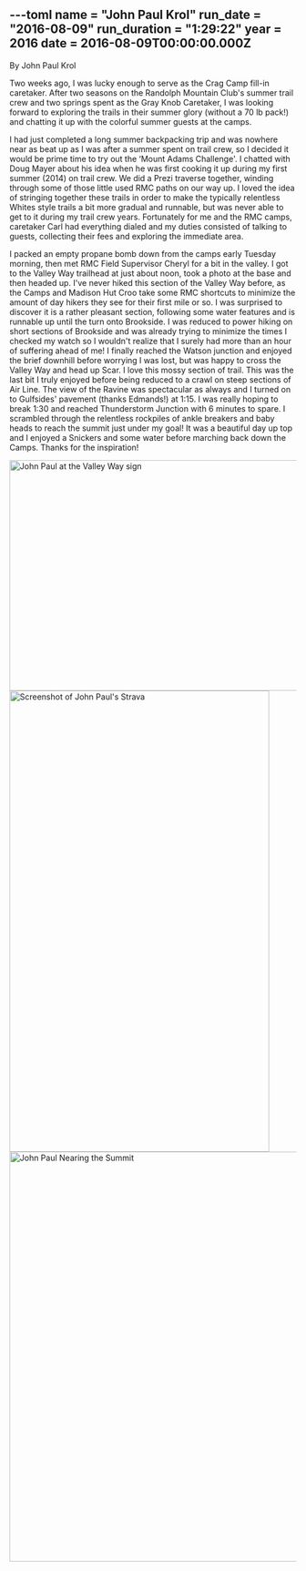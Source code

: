 ---toml
name = "John Paul Krol"
run_date = "2016-08-09"
run_duration = "1:29:22"
year = 2016
date = 2016-08-09T00:00:00.000Z
---

<p>By John Paul Krol</p>
<p>Two weeks ago, I was lucky enough to serve as the Crag Camp fill-in caretaker. After two seasons on the Randolph Mountain Club's summer trail crew and two springs spent as the Gray Knob Caretaker, I was looking forward to exploring the trails in their summer glory (without a 70 lb pack!) and chatting it up with the colorful summer guests at the camps.</p>
<p>I had just completed a long summer backpacking trip and was nowhere near as beat up as I was after a summer spent on trail crew, so I decided it would be prime time to try out the ‘Mount Adams Challenge'. I chatted with Doug Mayer about his idea when he was first cooking it up during my first summer (2014) on trail crew. We did a Prezi traverse together, winding through some of those little used RMC paths on our way up. I loved the idea of stringing together these trails in order to make the typically relentless Whites style trails a bit more gradual and runnable, but was never able to get to it during my trail crew years. Fortunately for me and the RMC camps, caretaker Carl had everything dialed and my duties consisted of talking to guests, collecting their fees and exploring the immediate area.</p>
<p>I packed an empty propane bomb down from the camps early Tuesday morning, then met RMC Field Supervisor Cheryl for a bit in the valley. I got to the Valley Way trailhead at just about noon, took a photo at the base and then headed up. I've never hiked this section of the Valley Way before, as the Camps and Madison Hut Croo take some RMC shortcuts to minimize the amount of day hikers they see for their first mile or so. I was surprised to discover it is a rather pleasant section, following some water features and is runnable up until the turn onto Brookside. I was reduced to power hiking on short sections of Brookside and was already trying to minimize the times I checked my watch so I wouldn't realize that I surely had more than an hour of suffering ahead of me! I finally reached the Watson junction and enjoyed the brief downhill before worrying I was lost, but was happy to cross the Valley Way and head up Scar. I love this mossy section of trail. This was the last bit I truly enjoyed before being reduced to a crawl on steep sections of Air Line. The view of the Ravine was spectacular as always and I turned on to Gulfsides' pavement (thanks Edmands!) at 1:15. I was really hoping to break 1:30 and reached Thunderstorm Junction with 6 minutes to spare. I scrambled through the relentless rockpiles of ankle breakers and baby heads to reach the summit just under my goal! It was a beautiful day up top and I enjoyed a Snickers and some water before marching back down the Camps. Thanks for the inspiration!</p>
<img src="/images/uploads/tumblrinlineoc1mywf3ev1si9ly8540.jpg" alt="John Paul at the Valley Way sign" width="540" height="405" class="img-fluid">
<img src="/images/uploads/tumblrinlineoc1mywoas71si9ly8540.jpg" alt="Screenshot of John Paul's Strava" width="456" height="810" class="img-fluid">
<img src="/images/uploads/tumblrinlineoc1myxrc4l1si9ly8540.jpg" alt="John Paul Nearing the Summit" width="540" height="720" class="img-fluid">


